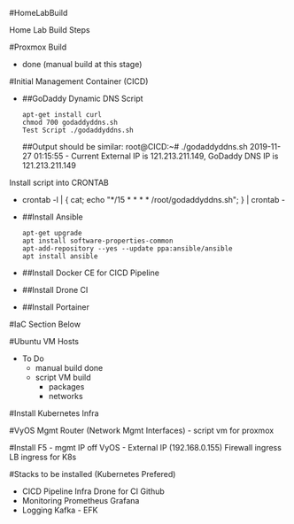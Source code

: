 #HomeLabBuild

Home Lab Build Steps

#Proxmox Build
 - done (manual build at this stage)

#Initial Management Container (CICD)
 - ##GoDaddy Dynamic DNS Script
   ```apt-get update
   apt-get install curl
   chmod 700 godaddyddns.sh 
   Test Script ./godaddyddns.sh
   ```
   ##Output should be similar:
   root@CICD:~# ./godaddyddns.sh 
   2019-11-27 01:15:55 - Current External IP is 121.213.211.149, GoDaddy DNS IP is 121.213.211.149

  Install script into CRONTAB
  - crontab -l | { cat; echo "*/15 * * * * /root/godaddyddns.sh"; } | crontab -



 - ##Install Ansible
    ```apt-get update
    apt-get upgrade
    apt install software-properties-common
    apt-add-repository --yes --update ppa:ansible/ansible
    apt install ansible
    ```

- ##Install Docker CE for CICD Pipeline

 - ##Install Drone CI
  
 - ##Install Portainer


#IaC Section Below

#Ubuntu VM Hosts
 - To Do
    - manual build done
    - script VM build
        - packages
        - networks

#Install Kubernetes Infra


#VyOS Mgmt Router (Network Mgmt Interfaces)
    -   script vm for proxmox

#Install F5
    - mgmt IP off VyOS
    - External IP (192.168.0.155)
        Firewall ingress
        LB ingress for K8s


#Stacks to be installed (Kubernetes Prefered)
- CICD Pipeline Infra
        Drone for CI
        Github
- Monitoring
        Prometheus
        Grafana
- Logging
        Kafka - EFK

    